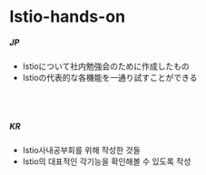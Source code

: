 # Istio-hands-on
##### JP
- Istioについて社内勉強会のために作成したもの
- Istioの代表的な各機能を一通り試すことができる
<br>
<br>

##### KR
- Istio사내공부회를 위해 작성한 것들
- Istio의 대표적인 각기능을 확인해볼 수 있도록 작성